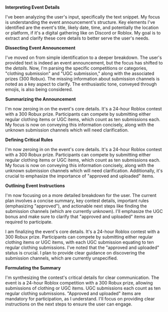 **Interpreting Event Details**

I've been analyzing the user's input, specifically the text snippet. My focus is understanding the event announcement's structure. Key elements I've identified are the event's title, likely date, time, and potentially the location or platform, if it's a digital gathering like on Discord or Roblox. My goal is to extract and clarify these core details to better serve the user's needs.


**Dissecting Event Announcement**

I've moved on from simple identification to a deeper breakdown. The user's provided text is indeed an event announcement, but the focus has shifted to the *details*. Now, I'm parsing the specific competitions or categories, "clothing submission" and "UGC submission," along with the associated prizes (300 Robux). The missing information about submission channels is noted as a key aspect to clarify. The enthusiastic tone, conveyed through emojis, is also being considered.


**Summarizing the Announcement**

I'm now zeroing in on the event's core details. It's a 24-hour Roblox contest with a 300 Robux prize. Participants can compete by submitting either regular clothing items or UGC items, which count as ten submissions each. My focus is now on conveying this information concisely, along with the unknown submission channels which will need clarification.


**Defining Critical Rules**

I'm now zeroing in on the event's core details. It's a 24-hour Roblox contest with a 300 Robux prize. Participants can compete by submitting either regular clothing items or UGC items, which count as ten submissions each. My focus is now on conveying this information concisely, along with the unknown submission channels which will need clarification. Additionally, it's crucial to emphasize the importance of "approved and uploaded" items.


**Outlining Event Instructions**

I'm now focusing on a more detailed breakdown for the user.  The current plan involves a concise summary, key contest details,  important rules (emphasizing "approved"), and actionable next steps like finding the  submission channels (which are currently unknown).  I'll emphasize the UGC bonus and make sure to clarify that "approved and uploaded" items are required to participate.

I am finalizing the event's core details. It's a 24-hour Roblox contest with a 300 Robux prize. Participants can compete by submitting either regular clothing items or UGC items, with each UGC submission equating to ten regular clothing submissions. I've noted that the "approved and uploaded" status is crucial. I plan to provide clear guidance on discovering the submission channels, which are currently unspecified.


**Formulating the Summary**

I'm synthesizing the contest's critical details for clear communication. The event is a 24-hour Roblox competition with a 300 Robux prize, allowing submissions of clothing or UGC items. UGC submissions each count as ten regular clothing submissions. "Approved and uploaded" items are mandatory for participation, as I understand. I'll focus on providing clear instructions on the next steps to ensure the user can engage.


